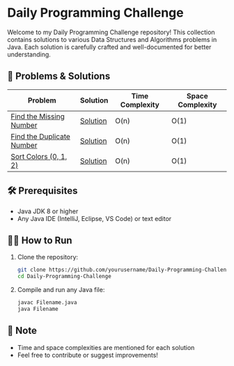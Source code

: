 # Daily Programming Challenge

Welcome to my Daily Programming Challenge repository! This collection contains solutions to various Data Structures and Algorithms problems in Java. Each solution is carefully crafted and well-documented for better understanding.

## 🚀 Problems & Solutions

| Problem | Solution | Time Complexity | Space Complexity |
|---------|----------|-----------------|------------------|
| [Find the Missing Number](https://leetcode.com/problems/missing-number/) | [Solution](FindMissingNumber.java) | O(n) | O(1) |
| [Find the Duplicate Number](https://leetcode.com/problems/find-the-duplicate-number/) | [Solution](FindDuplicateNumber.java) | O(n) | O(1) |
| [Sort Colors (0, 1, 2)](https://leetcode.com/problems/sort-colors/) | [Solution](Sort012.java) | O(n) | O(1) |

## 🛠️ Prerequisites

- Java JDK 8 or higher
- Any Java IDE (IntelliJ, Eclipse, VS Code) or text editor

## 🏃‍♂️ How to Run

1. Clone the repository:
   ```bash
   git clone https://github.com/yourusername/Daily-Programming-Challenge.git
   cd Daily-Programming-Challenge
   ```

2. Compile and run any Java file:
   ```bash
   javac Filename.java
   java Filename
   ```

## 📝 Note

* Time and space complexities are mentioned for each solution
* Feel free to contribute or suggest improvements!

